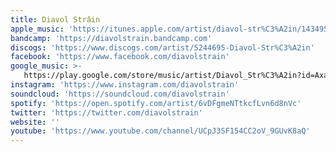 ```yaml
---
title: Diavol Strâin
apple_music: 'https://itunes.apple.com/artist/diavol-str%C3%A2in/1434951799'
bandcamp: 'https://diavolstrain.bandcamp.com'
discogs: 'https://www.discogs.com/artist/5244695-Diavol-Str%C3%A2in'
facebook: 'https://www.facebook.com/diavolstrain'
google_music: >-
   https://play.google.com/store/music/artist/Diavol_Str%C3%A2in?id=Axaez7e6wefadeav4xbtqfwmmve
instagram: 'https://www.instagram.com/diavolstrain'
soundcloud: 'https://soundcloud.com/diavolstrain'
spotify: 'https://open.spotify.com/artist/6vDFgmeNTtkcfLvn6d8nVc'
twitter: 'https://twitter.com/diavolstrain'
website: ''
youtube: 'https://www.youtube.com/channel/UCpJ3SF154CC2oV_9GUvK8aQ'
---
```

